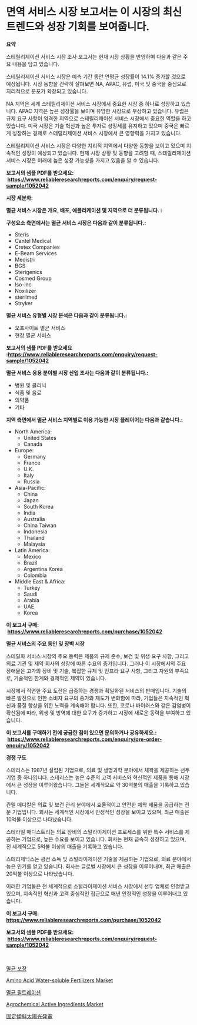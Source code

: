 <p><h1>면역 서비스 시장 보고서는 이 시장의 최신 트렌드와 성장 기회를 보여줍니다.</h1></p><p><strong>요약</strong></p>
<p><p>스테릴리제이션 서비스 시장 조사 보고서는 현재 시장 상황을 반영하며 다음과 같은 주요 내용을 담고 있습니다.</p><p>스테릴리제이션 서비스 시장은 예측 기간 동안 연평균 성장률이 14.1% 증가할 것으로 예상됩니다. 시장 동향을 간략히 살펴보면 NA, APAC, 유럽, 미국 및 중국을 중심으로 지리적으로 분포가 확장되고 있습니다.</p><p>NA 지역은 세계 스테릴리제이션 서비스 시장에서 중요한 시장 중 하나로 성장하고 있습니다. APAC 지역은 높은 성장률을 보이며 유망한 시장으로 부상하고 있습니다. 유럽은 규제 요구 사항이 엄격한 지역으로 스테릴리제이션 서비스 시장에서 중요한 역할을 하고 있습니다. 미국 시장은 기술 혁신과 높은 투자로 성장세를 유지하고 있으며 중국은 빠르게 성장하는 경제로 스테릴리제이션 서비스 시장에서 큰 영향력을 가지고 있습니다.</p><p>스테릴리제이션 서비스 시장은 다양한 지리적 지역에서 다양한 동향을 보이고 있으며 지속적인 성장이 예상되고 있습니다. 현재 시장 상황 및 동향을 고려할 때, 스테릴리제이션 서비스 시장은 미래에 높은 성장 가능성을 가지고 있음을 알 수 있습니다.</p></p>
<p><strong>보고서의 샘플 PDF를 받으세요: &nbsp;<a href="https://www.reliableresearchreports.com/enquiry/request-sample/1052042">https://www.reliableresearchreports.com/enquiry/request-sample/1052042</a></strong></p>
<p><strong>시장 세분화:</strong></p>
<p><strong> 멸균 서비스 시장은 개요, 배포, 애플리케이션 및 지역으로 더 분류됩니다. :</strong></p>
<p><strong>구성요소 측면에서는 멸균 서비스 시장은 다음과 같이 분류됩니다.:</strong></p>
<p><ul><li>Steris</li><li>Cantel Medical</li><li>Cretex Companies</li><li>E-Beam Services</li><li>Medistri</li><li>BGS</li><li>Sterigenics</li><li>Cosmed Group</li><li>lso-inc</li><li>Noxilizer</li><li>sterilmed</li><li>Stryker</li></ul></p>
<p><strong> 멸균 서비스 유형별 시장 분석은 다음과 같이 분류됩니다.:</strong></p>
<p><ul><li>오프사이트 멸균 서비스</li><li>현장 멸균 서비스</li></ul></p>
<p><strong>보고서의 샘플 PDF를 받으세요 :<a href="https://www.reliableresearchreports.com/enquiry/request-sample/1052042">https://www.reliableresearchreports.com/enquiry/request-sample/1052042</a></strong></p>
<p><strong> 멸균 서비스 응용 분야별 시장 산업 조사는 다음과 같이 분류됩니다.:</strong></p>
<p><ul><li>병원 및 클리닉</li><li>식품 및 음료</li><li>의약품</li><li>기타</li></ul></p>
<p><strong>지역 측면에서 멸균 서비스 지역별로 이용 가능한 시장 플레이어는 다음과 같습니다.:</strong></p>
<p><ul>
    <li>
        North America:
        <ul>
            <li>United States</li>
            <li>Canada</li>
        </ul>
    </li>
    <li>
        Europe:
        <ul>
            <li>Germany</li>
            <li>France</li>
            <li>U.K.</li>
            <li>Italy</li>
            <li>Russia</li>
        </ul>
    </li>
    <li>
        Asia-Pacific:
        <ul>
            <li>China</li>
            <li>Japan</li>
            <li>South Korea</li>
            <li>India</li>
            <li>Australia</li>
            <li>China Taiwan</li>
            <li>Indonesia</li>
            <li>Thailand</li>
            <li>Malaysia</li>
        </ul>
    </li>
    <li>
        Latin America:
        <ul>
            <li>Mexico</li>
            <li>Brazil</li>
            <li>Argentina Korea</li>
            <li>Colombia</li>
        </ul>
    </li>
    <li>
        Middle East & Africa:
        <ul>
            <li>Turkey</li>
            <li>Saudi</li>
            <li>Arabia</li>
            <li>UAE</li>
            <li>Korea</li>
        </ul>
    </li>
    </ul></p>
<p><strong>이 보고서 구매: &nbsp;<a href="https://www.reliableresearchreports.com/purchase/1052042">https://www.reliableresearchreports.com/purchase/1052042</a></strong></p>
<p><strong>멸균 서비스의 주요 동인 및 장벽 시장</strong></p>
<p><p>스테릴화 서비스 시장의 주요 동력은 제품의 규제 준수, 보건 및 위생 요구 사항, 그리고 의료 기관 및 제약 회사의 성장에 따른 수요의 증가입니다. 그러나 이 시장에서의 주요 장애물은 고가의 장비 및 기술, 복잡한 규제 및 인프라 요구 사항, 그리고 자원의 부족으로, 기술적인 한계와 경제적인 제약이 있습니다.</p><p>시장에서 직면한 주요 도전은 급증하는 경쟁과 획일화된 서비스의 판매입니다. 기술의 빠른 발전으로 인한 소비자 요구의 증가와 제도가 변화함에 따라, 기업들은 지속적인 혁신과 품질 향상을 위한 노력을 계속해야 합니다. 또한, 코로나 바이러스와 같은 감염병이 확산됨에 따라, 위생 및 방역에 대한 요구가 증가하고 시장에 새로운 동력을 부여하고 있습니다.</p></p>
<p><strong>이 보고서를 구매하기 전에 궁금한 점이 있으면 문의하거나 공유하세요.: &nbsp;<a href="https://www.reliableresearchreports.com/enquiry/pre-order-enquiry/1052042">https://www.reliableresearchreports.com/enquiry/pre-order-enquiry/1052042</a></strong></p>
<p><strong>경쟁 구도</strong></p>
<p><p>스테리스는 1987년 설립된 기업으로, 의료 및 생명과학 분야에서 체왁을 제공하는 선두 기업 중 하나입니다. 스테리스는 높은 수준의 고객 서비스와 혁신적인 제품을 통해 시장에서 큰 성장을 이루어왔습니다. 그들은 세계적으로 약 30억불의 매출을 기록하고 있습니다.</p><p>칸텔 메디칼은 의료 및 보건 관리 분야에서 효율적이고 안전한 체왁 제품을 공급하는 전문 기업입니다. 회사는 세계적인 시장에서 안정적인 성장을 보이고 있으며, 최근 매출은 10억불 이상으로 나타났습니다.</p><p>스테라일 매디스트리는 의료 장비의 스털라이제이션 프로세스를 위한 특수 서비스를 제공하는 기업으로, 높은 수요를 보이고 있습니다. 회사는 현재 급속히 성장하고 있으며, 전 세계적으로 5억불 이상의 매출을 기록하고 있습니다.</p><p>스테리제닉스는 광선 소독 및 스털라이제이션 기술을 제공하는 기업으로, 의료 분야에서 높은 인기를 얻고 있습니다. 회사는 글로벌 시장에서 큰 성장을 이루어내며, 최근 매출은 20억불 이상으로 나타났습니다.</p><p>이러한 기업들은 전 세계적으로 스털라이제이션 서비스 시장에서 선두 업체로 인정받고 있으며, 지속적인 혁신과 고객 중심적인 접근으로 매년 안정적인 성장을 이루어내고 있습니다.</p></p>
<p><strong>이 보고서 구매: &nbsp; <a href="https://www.reliableresearchreports.com/purchase/1052042">https://www.reliableresearchreports.com/purchase/1052042</a></strong></p>
<p><strong>보고서의 샘플 PDF를 받으세요: &nbsp;<a href="https://www.reliableresearchreports.com/enquiry/request-sample/1052042">https://www.reliableresearchreports.com/enquiry/request-sample/1052042</a></strong><strong></strong></p>
<p>&nbsp;</p>
<p><p><a href="https://github.com/Howaoole34545/Market-Research-Report-List-1/blob/main/24016158197.md">멸균 포장</a></p><p><a href="https://issuu.com/reportprime-2/docs/amino-acid-water-soluble-fertilizers-market-size-2">Amino Acid Water-soluble Fertilizers Market</a></p><p><a href="https://github.com/vs2869dizt0/Market-Research-Report-List-1/blob/main/47985488196.md">멸균 필트레이션</a></p><p><a href="https://issuu.com/reportprime-2/docs/agrochemical-active-ingredients-market-size-2030.p">Agrochemical Active Ingredients Market</a></p><p><a href="https://github.com/zjkmgcs938405/Market-Research-Report-List-1/blob/main/79193598986.md">固定傾斜太陽光発電</a></p></p>